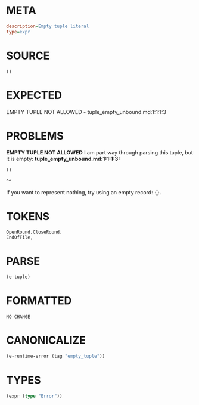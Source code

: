 # META
~~~ini
description=Empty tuple literal
type=expr
~~~
# SOURCE
~~~roc
()
~~~
# EXPECTED
EMPTY TUPLE NOT ALLOWED - tuple_empty_unbound.md:1:1:1:3
# PROBLEMS
**EMPTY TUPLE NOT ALLOWED**
I am part way through parsing this tuple, but it is empty:
**tuple_empty_unbound.md:1:1:1:3:**
```roc
()
```
^^

If you want to represent nothing, try using an empty record: `{}`.

# TOKENS
~~~zig
OpenRound,CloseRound,
EndOfFile,
~~~
# PARSE
~~~clojure
(e-tuple)
~~~
# FORMATTED
~~~roc
NO CHANGE
~~~
# CANONICALIZE
~~~clojure
(e-runtime-error (tag "empty_tuple"))
~~~
# TYPES
~~~clojure
(expr (type "Error"))
~~~
